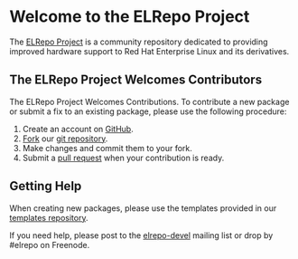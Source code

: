 # Welcome to the ELRepo Project

The [ELRepo Project](http://elrepo.org) is a community repository dedicated to providing improved hardware support to Red Hat Enterprise Linux and its derivatives.

## The ELRepo Project Welcomes Contributors

The ELRepo Project Welcomes Contributions. To contribute a new package or submit a fix to an existing package, please use the following procedure:

1. Create an account on [GitHub](https://github.com/).
2. [Fork](http://help.github.com/fork-a-repo/) our [git repository](https://github.com/elrepo/packages).
3. Make changes and commit them to your fork.
4. Submit a [pull request](http://help.github.com/pull-requests/) when your contribution is ready.

## Getting Help

When creating new packages, please use the templates provided in our [templates repository](https://github.com/elrepo/templates).

If you need help, please post to the [elrepo-devel](http://lists.elrepo.org/mailman/listinfo/elrepo-devel) mailing list or drop by #elrepo on Freenode.

